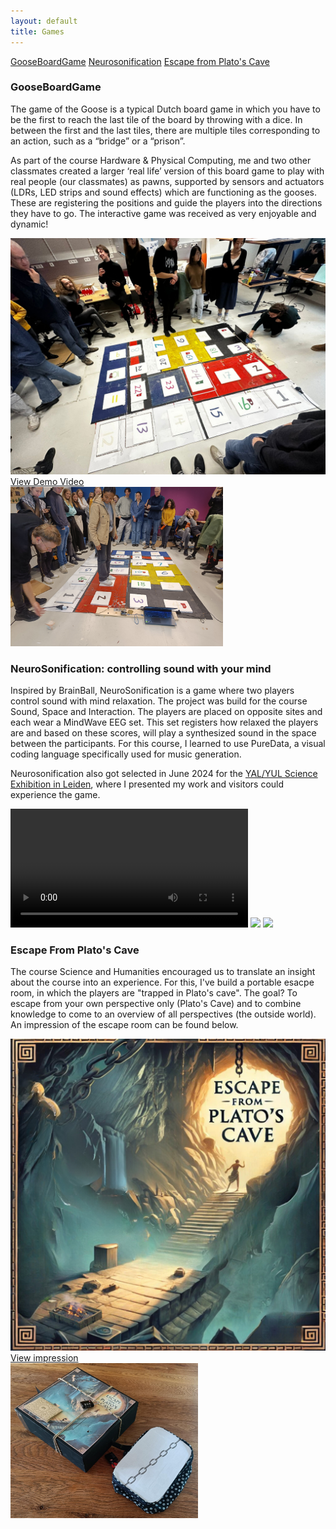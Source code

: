 ```yaml
---
layout: default
title: Games
---
```


<a href="#GooseBoardGame" class="anchor-button">GooseBoardGame</a>
<a href="#Neurosonification" class="anchor-button">Neurosonification</a>
<a href="#EscapePlato" class="anchor-button">Escape from Plato's Cave</a>

<h3 id="GooseBoardGame">GooseBoardGame</h3>

The game of the Goose is a typical Dutch board game in which you have to be the first to reach the
last tile of the board by throwing with a dice. In between the first and the last tiles, there are multiple
tiles corresponding to an action, such as a “bridge” or a “prison”. 

As part of the course Hardware & Physical Computing, me and two other classmates created a larger ‘real life’ version of this board game to play with real people (our classmates) as pawns, supported by sensors and actuators (LDRs, LED strips and sound effects) which are functioning as the gooses. These are registering the positions and guide the players into the directions they have to go. The interactive game was received as very enjoyable and dynamic!

<div class="video-image-wrapper">
    <div>
        <a href="https://www.youtube.com/watch?v=Qoaznm9Rup4" class="image-overlay-link" target="_blank">
            <div class="image-overlay-container-2">
            <img class="projects-square" src="images/goose3.jpg" alt="gooseboard">
            <div class="overlay-text">View Demo Video</div>
            </div>
        </a>
    </div>
    <img src="images/goose2.jpg" width= "340" heigth="250" alt="pianosheet_presentation">
    
</div>

<h3 id="NeuroSonification">NeuroSonification: controlling sound with your mind</h3>

Inspired by BrainBall, NeuroSonification is a game where two players control sound with mind relaxation. The project was build for the course Sound, Space and Interaction. The players are placed on opposite sites and each wear a MindWave EEG set. This set registers how relaxed the players are and based on these scores, will play a synthesized sound in the space between the participants. For this course, I learned to use PureData, a visual coding language specifically used for music generation. 

Neurosonification also got selected in June 2024 for the [YAL/YUL Science Exhibition in Leiden](https://www.universiteitleiden.nl/en/news/2024/06/unique-exhibition-translates-science-into-music-images-and-dance), where I presented my work and visitors could experience the game.


<div class="video-image-wrapper">
    <video height="190" controls>
        <source type="video/mp4" src="https://github.com/Linthevanrooij/portfolio/raw/refs/heads/main/images/VID_20240611213338.mp4">
        Your browser does not support HTML video.
    </video>
    <img src="images/SSI3.JPG" height= "190">
    <img src="images/SSI4.JPG" height= "190">
</div>

<h3 id="EscapePlato">Escape From Plato's Cave</h3>

The course Science and Humanities encouraged us to translate an insight about the course into an experience. For this, I've build a portable esacpe room, in which the players are "trapped in Plato's cave". The goal? To escape from your own perspective only (Plato's Cave) and to combine knowledge to come to an overview of all perspectives (the outside world). An impression of the escape room can be found below. 

<div class="video-image-wrapper">
    <div>
        <a href="docs/Escape_plato.pdf" class="image-overlay-link" target="_blank">
            <div class="image-overlay-container">
            <img class="projects-square" src="images/escape.png" alt="escape">
            <div class="overlay-text">View impression</div>
            </div>
        </a>
    </div>
    <img src="images/plato.jpg" heigth="250" width="300" alt="escape_plato">
</div>
